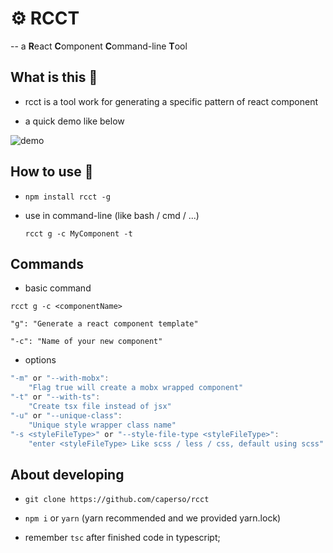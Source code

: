 # ⚙️ RCCT

-- a **R**eact **C**omponent **C**ommand-line **T**ool

## What is this 🤔

- rcct is a tool work for generating a specific pattern of react component

- a quick demo like below

![demo](https://s1.ax1x.com/2020/09/09/w3q0GF.gif)

## How to use 🤔

- `npm install rcct -g`

- use in command-line (like bash / cmd / ...)

  `rcct g -c MyComponent -t`

## Commands

- basic command

`rcct g -c <componentName>`

`"g": "Generate a react component template"`

`"-c": "Name of your new component"`

- options

```js
"-m" or "--with-mobx":
    "Flag true will create a mobx wrapped component"
"-t" or "--with-ts":
    "Create tsx file instead of jsx"
"-u" or "--unique-class":
    "Unique style wrapper class name"
"-s <styleFileType>" or "--style-file-type <styleFileType>":
    "enter <styleFileType> Like scss / less / css, default using scss"
```

## About developing

- `git clone https://github.com/caperso/rcct`

- `npm i` or `yarn` (yarn recommended and we provided yarn.lock)

- remember `tsc` after finished code in typescript;
